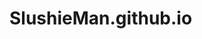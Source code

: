 # SlushieMan.github.io
<html>
        <head>
                <title>Hello World</title>
</head>




<html lang="en"><head><meta charset="UTF-8"/><meta content="noindex" name="robots"/><link rel="canonical" href="https://fng-slushie.itch.io/html-test"/><title>itch.io</title><meta value="Ikt1d3BvTGlQVXNXY1JlWCBVUiBCVVRUIEFYd2lnTnNwTUNvMVRYeSI=.ykAe0iJNl4IJmFvE60Cnb8FqJ2w=" name="csrf_token"/><meta content="itch.io" property="og:site_name"/><script type="text/javascript" src="https://static.itch.io/lib.js?1636244388"></script><script type="text/javascript" src="https://static.itch.io/bundle.min.js?1636244388"></script><script data-src="https://static.itch.io/react.min.js?1636244388" id="lib_react_src"></script><script type="text/javascript" src="https://static.itch.io/intern.min.js?1636244388"></script><script type="text/javascript">if (!window.location.hostname.match(/localhost/)) {        (function(i,s,o,g,r,a,m){i['GoogleAnalyticsObject']=r;i[r]=i[r]||function(){
        (i[r].q=i[r].q||[]).push(arguments)},i[r].l=1*new Date();a=s.createElement(o),
        m=s.getElementsByTagName(o)[0];a.async=1;a.src=g;m.parentNode.insertBefore(a,m)
        })(window,document,'script','//www.google-analytics.com/analytics.js','ga');

        ga("create", {"cookieDomain":"auto","userId":"3694810","trackingId":"UA-136625-13"})
        ga("set", 'anonymizeIp', true);
        ga("send", "pageview");
        ga("require", "ecommerce");
      }</script><link rel="stylesheet" href="https://static.itch.io/upload_embed.css?1636244388"/><script type="text/javascript" src="https://static.itch.io/upload_embed.js?1636244388"></script><style type="text/css" id="embed_theme">body{background-color:#333333}.itchio_footer svg.svgicon{fill:#ffffff}
</style><body data-page_name="upload_embed" data-host="itch.io" class="locale_en no_theme_toggle"><div id="upload_embed_page_781" class="upload_embed_page page_widget"><div class="game_frame"><iframe mozallowfullscreen="true" frameborder="0" src="//v6p9d9t4.ssl.hwcdn.net/html/4732417/index.html" scrolling="no" webkitallowfullscreen="true" msallowfullscreen="true" height="100%" allowtransparency="true" id="game_drop" width="100%" allowfullscreen="true"></iframe></div><div class="itchio_footer"><a target="_blank" href="https://fng-slushie.itch.io/html-test"><svg viewBox="0 0 775 199" height="14" width="55" class="svgicon icon_itchio_full" role="img" aria-hidden fill="currentColor" version="1.1"><path d="M253.95 174.12V70.95h34.81v103.17h-34.81zm17.614-111.56q-8.808 0-13.63-4.404-4.614-4.403-4.614-11.743 0-6.92 4.613-11.743 4.823-4.823 13.63-4.823 8.808 0 13.422 4.823 4.823 4.823 4.823 11.743 0 7.34-4.823 11.743-4.613 4.404-13.42 4.404zM340.7 176.22q-15.1 0-22.86-7.97-7.548-8.177-7.548-22.647v-48.86h-13.84V70.948h13.84V45.784h34.81V70.95h22.65v25.79H345.1v43.828q0 4.824 1.888 6.92 2.097 1.888 6.29 1.888 5.663 0 12.373-5.033l7.97 22.858q-6.08 4.2-13.84 6.71-7.76 2.31-19.08 2.31zm85.62 0q-23.907 0-37.747-13.63-13.63-13.632-13.63-39.635 0-18.873 7.758-31.665 7.97-13.21 19.93-17.825 12.58-4.823 23.28-4.823 13.42 0 22.44 5.452 9.02 5.243 13.21 11.534 4.41 6.29 6.29 9.856l-24.11 15.518q-3.35-6.92-7.34-10.905-3.98-3.984-9.64-3.984-7.97 0-12.58 6.29-4.61 6.292-4.61 19.084 0 13.84 5.45 20.34 5.45 6.502 15.52 6.502 7.97 0 13.21-2.94 5.45-2.94 10.277-7.55l11.115 26q-5.034 4.19-14.89 8.39-9.856 3.98-23.906 3.98zm50.65-2.1V34.04h35.02v42.57q4.403-3.146 10.694-5.452 6.29-2.517 15.1-2.517 18.453 0 27.47 10.49 9.227 10.49 9.227 29.57v65.43h-35.02v-61.24q0-8.8-3.35-12.79-3.35-4.19-8.81-4.19-4.61 0-8.6 2.1-3.98 2.1-6.71 4.41v71.72h-35.02zm124.4 2.1q-8.39 0-13.212-4.823-4.823-4.823-4.823-12.372 0-7.55 4.823-12.582 4.823-5.033 13.21-5.033 7.97 0 12.793 5.033 4.83 5.033 4.83 12.582 0 7.55-4.82 12.372-4.61 4.823-12.79 4.823zm25.75-2.1V70.95h34.81v103.17h-34.81zm17.61-111.54q-8.81 0-13.632-4.404-4.613-4.404-4.613-11.743 0-6.92 4.613-11.743 4.823-4.823 13.63-4.823 8.808 0 13.422 4.823 4.823 4.823 4.823 11.743 0 7.34-4.823 11.743-4.613 4.404-13.42 4.404zm78.67 113.64q-12.164 0-21.6-3.984-9.437-4.194-16.147-11.324-6.5-7.34-10.066-17.196-3.355-10.066-3.355-21.81 0-17.404 7.55-30.406 7.758-12.792 19.292-17.825 11.743-5.033 24.325-5.033 18.03 0 29.77 8.388 11.95 8.388 16.78 20.97 4.82 12.582 4.82 23.906 0 11.743-3.57 21.81-3.35 9.855-10.07 17.195-6.5 7.13-16.15 11.33-9.435 3.99-21.6 3.99zm0-26.842q8.807 0 12.79-7.34 3.985-7.55 3.985-20.13 0-11.954-4.194-19.084-4.19-7.13-12.58-7.13-8.18 0-12.37 7.13-4.19 7.13-4.19 19.083 0 12.582 3.99 20.13 4.2 7.34 12.58 7.34z"/><path d="M28.832 1.228C19.188 6.954.186 28.785.004 34.51v9.478c0 12.014 11.23 22.572 21.424 22.572 12.24 0 22.44-10.146 22.442-22.187 0 12.04 9.85 22.187 22.093 22.187 12.242 0 21.776-10.146 21.776-22.187 0 12.04 10.47 22.187 22.71 22.187h.22c12.24 0 22.72-10.146 22.72-22.187 0 12.04 9.53 22.187 21.77 22.187s22.09-10.146 22.09-22.187c0 12.04 10.2 22.187 22.44 22.187 10.19 0 21.42-10.557 21.42-22.572V34.51c-.19-5.725-19.19-27.556-28.83-33.282-29.97-1.053-50.76-1.234-81.73-1.23C79.59 0 37.36.483 28.83 1.228zm58.753 59.674c-1.166 2.046-2.627 3.903-4.308 5.546-4.62 4.52-10.956 7.32-17.94 7.32-6.985 0-13.356-2.8-17.976-7.322-1.67-1.64-2.94-3.394-4.11-5.436v.004c-1.16 2.046-2.79 3.798-4.46 5.44-4.62 4.52-10.99 7.317-17.97 7.317-.84 0-1.71-.23-2.42-.47-.982 10.25-1.4 20.04-1.545 27.19v.04c-.02 3.63-.035 6.61-.054 10.75.19 21.51-2.13 69.7 9.48 81.54 17.99 4.2 51.094 6.11 84.31 6.12h.003c33.214-.01 66.32-1.92 84.31-6.11 11.61-11.843 9.29-60.033 9.48-81.536-.017-4.14-.034-7.122-.053-10.75v-.04c-.15-7.142-.565-16.935-1.55-27.183-.71.24-1.587.473-2.43.473-6.98 0-13.354-2.797-17.975-7.316-1.675-1.644-3.3-3.396-4.463-5.44l-.005-.006c-1.166 2.04-2.437 3.797-4.112 5.436-4.62 4.522-10.99 7.322-17.973 7.322s-13.32-2.8-17.94-7.32c-1.68-1.644-3.14-3.5-4.31-5.547-1.163 2.04-2.59 3.907-4.266 5.546-4.62 4.52-10.99 7.32-17.98 7.32-.244 0-.49-.01-.73-.02h-.008c-.243.01-.486.02-.73.02-6.986 0-13.357-2.8-17.978-7.32-1.678-1.64-3.106-3.503-4.27-5.544zM69.123 84.775l-.002.008h.02c7.31.016 13.81 0 21.85 8.783 6.34-.663 12.95-.996 19.58-.985h.01c6.63-.01 13.24.33 19.58.99 8.05-8.78 14.54-8.76 21.85-8.78h.02v-.01c3.458 0 17.27 0 26.9 27.04l10.347 37.1c7.665 27.6-2.453 28.28-15.073 28.3-18.72-.69-29.08-14.29-29.08-27.88-10.36 1.7-22.45 2.55-34.535 2.55h-.005c-12.086 0-24.172-.85-34.53-2.55 0 13.59-10.36 27.18-29.078 27.88-12.62-.02-22.74-.7-15.073-28.29l10.34-37.1c9.63-27.04 23.45-27.04 26.9-27.04zm41.44 21.25v.007c-.017.017-19.702 18.096-23.24 24.526l12.89-.516v11.24c0 .527 5.174.313 10.35.074h.007c5.177.24 10.35.453 10.35-.073v-11.24l12.89.514c-3.538-6.43-23.24-24.525-23.24-24.525v-.006l-.002.002z" /></svg></a><div class="spacer"></div><button title="Fullscreen" class="fullscreen_btn"><svg height="14" width="14" class="svgicon icon_enlarge" role="img" aria-hidden viewBox="0 0 500 500" version="1.1"><path d="m 0,0 v 203.12521 l 78.125081,-78.12508 93.750099,93.7501 46.87505,-46.87505 -93.7501,-93.7501 L 203.12521,0 Z m 296.87531,0 78.12508,78.12508 -93.7501,93.7501 46.87505,46.87505 93.7501,-93.7501 78.12508,78.12508 V 0 Z M 171.87518,281.25029 78.125081,375.00039 0,296.87531 v 203.12521 h 203.12521 l -78.12508,-78.12508 93.7501,-93.7501 z m 156.25016,0 -46.87505,46.87505 93.7501,93.7501 -78.12508,78.12508 H 500.00052 V 296.87531 l -78.12508,78.12508 z" /></svg></button></div></div><script type="text/javascript">new I.UploadEmbed('#upload_embed_page_781', {"upload":{"url":"\/\/v6p9d9t4.ssl.hwcdn.net\/html\/4732417\/index.html","upload_id":4732417,"type":"html"}});</script></body></head></html>
